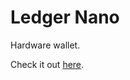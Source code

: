 # Ledger Nano
Hardware wallet.

Check it out [here](https://shop.ledger.com/pages/hardware-wallets-comparison?r=dad09e8426f1).